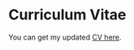 # Curriculum Vitae

You can get my updated <a href="https://www.dropbox.com/s/1q5qvuxeh290zui/Zhizhen_CV_2022_February.pdf?dl=0" target="_blank"> CV here</a>.
